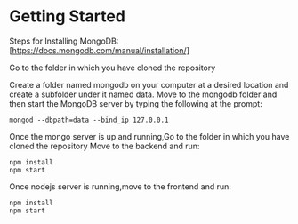 # Getting Started

Steps for Installing MongoDB:[https://docs.mongodb.com/manual/installation/]

Go to the folder in which you have cloned the repository

Create a folder named mongodb on your computer at a desired location and create a subfolder under it named data.
Move to the mongodb folder and then start the MongoDB server by typing the following at the prompt:
```
mongod --dbpath=data --bind_ip 127.0.0.1

```
Once the mongo server is up and running,Go to the folder in which you have cloned the repository
Move to the backend and run:
```
npm install
npm start

```
Once nodejs server is running,move to the frontend and run:

```
npm install
npm start

```
